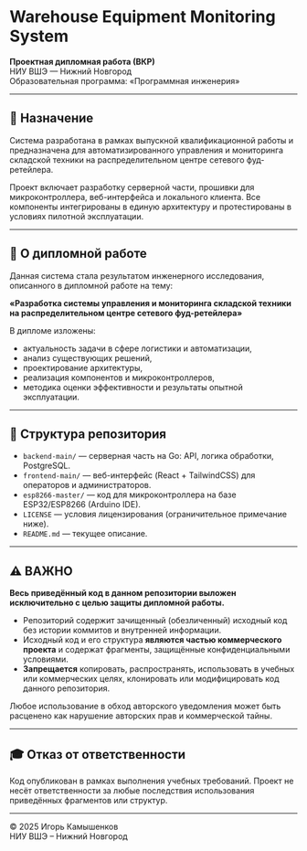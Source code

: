 # Warehouse Equipment Monitoring System

**Проектная дипломная работа (ВКР)**  
НИУ ВШЭ — Нижний Новгород  
Образовательная программа: «Программная инженерия»

---

## 📌 Назначение

Система разработана в рамках выпускной квалификационной работы и предназначена для автоматизированного управления и мониторинга складской техники на распределительном центре сетевого фуд-ретейлера.

Проект включает разработку серверной части, прошивки для микроконтроллера, веб-интерфейса и локального клиента. Все компоненты интегрированы в единую архитектуру и протестированы в условиях пилотной эксплуатации.

---

## 📘 О дипломной работе

Данная система стала результатом инженерного исследования, описанного в дипломной работе на тему:

**«Разработка системы управления и мониторинга складской техники на распределительном центре сетевого фуд-ретейлера»**

В дипломе изложены:
- актуальность задачи в сфере логистики и автоматизации,
- анализ существующих решений,
- проектирование архитектуры,
- реализация компонентов и микроконтроллеров,
- методика оценки эффективности и результаты опытной эксплуатации.

---

## 📂 Структура репозитория

- `backend-main/` — серверная часть на Go: API, логика обработки, PostgreSQL.
- `frontend-main/` — веб-интерфейс (React + TailwindCSS) для операторов и администраторов.
- `esp8266-master/` — код для микроконтроллера на базе ESP32/ESP8266 (Arduino IDE).
- `LICENSE` — условия лицензирования (ограничительное примечание ниже).
- `README.md` — текущее описание.

---

## ⚠️ ВАЖНО

**Весь приведённый код в данном репозитории выложен исключительно с целью защиты дипломной работы.**

- Репозиторий содержит зачищенный (обезличенный) исходный код без истории коммитов и внутренней информации.
- Исходный код и его структура **являются частью коммерческого проекта** и содержат фрагменты, защищённые конфиденциальными условиями.
- **Запрещается** копировать, распространять, использовать в учебных или коммерческих целях, клонировать или модифицировать код данного репозитория.

Любое использование в обход авторского уведомления может быть расценено как нарушение авторских прав и коммерческой тайны.

---

## 🎓 Отказ от ответственности

Код опубликован в рамках выполнения учебных требований. Проект не несёт ответственности за любые последствия использования приведённых фрагментов или структур.

---

© 2025 Игорь Камышенков  
НИУ ВШЭ – Нижний Новгород
